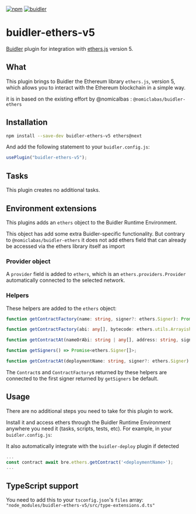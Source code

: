 [![npm](https://img.shields.io/npm/v/@nomiclabs/buidler-ethers.svg)](https://www.npmjs.com/package/@nomiclabs/buidler-ethers)
[![buidler](https://buidler.dev/buidler-plugin-badge.svg?1)](https://buidler.dev)

# buidler-ethers-v5

[Buidler](http://getbuidler.com) plugin for integration with [ethers.js](https://github.com/ethers-io/ethers.js/) version 5.

## What

This plugin brings to Buidler the Ethereum library `ethers.js`, version 5, which allows you to interact with the Ethereum blockchain in a simple way.

it is in based on the existing effort by @nomicalbas : `@nomiclabas/buidler-ethers`

## Installation

```bash
npm install --save-dev buidler-ethers-v5 ethers@next
```

And add the following statement to your `buidler.config.js`:

```js
usePlugin("buidler-ethers-v5");
```

## Tasks

This plugin creates no additional tasks.

## Environment extensions

This plugins adds an `ethers` object to the Buidler Runtime Environment.

This object has add some extra Buidler-specific functionality.
But contrary to `@nomiclabas/buidler-ethers` it does not add ethers field that can already be accessed via the ethers library itself as import

### Provider object

A `provider` field is added to `ethers`, which is an `ethers.providers.Provider`
automatically connected to the selected network.

### Helpers

These helpers are added to the `ethers` object:

```typescript
function getContractFactory(name: string, signer?: ethers.Signer): Promise<ethers.ContractFactory>;

function getContractFactory(abi: any[], bytecode: ethers.utils.Arrayish | string, signer?: ethers.Signer): Promise<ethers.ContractFactory>;

function getContractAt(nameOrAbi: string | any[], address: string, signer?: ethers.Signer): Promise<ethers.Contract>;

function getSigners() => Promise<ethers.Signer[]>;

function getContractAt(deploymentName: string, signer?: ethers.Signer): Promise<ethers.Contract>;
```

The `Contract`s and `ContractFactory`s returned by these helpers are connected to the first signer returned by `getSigners` be default.

## Usage

There are no additional steps you need to take for this plugin to work.

Install it and access ethers through the Buidler Runtime Environment anywhere you need it (tasks, scripts, tests, etc). For example, in your `buidler.config.js`:

It also automatically integrate with the `buidler-deploy` plugin if detected 

```js
...
const contract await bre.ethers.getContract('<deploymentName>');
...
```


## TypeScript support

You need to add this to your `tsconfig.json`'s `files` array: `"node_modules/buidler-ethers-v5/src/type-extensions.d.ts"`
